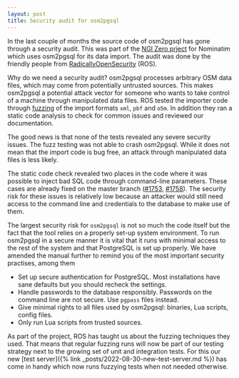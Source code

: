 ```yaml
---
layout: post
title: Security audit for osm2pgsql
---
```


In the last couple of months the source code of osm2pgsql has gone through
a security audit. This was part of the [NGI Zero prject](https://nlnet.nl/project/Nominatim/)
for Nominatim which uses osm2pgsql for its data import. The audit was done
by the friendly people from
[RadicallyOpenSecurity](https://www.radicallyopensecurity.com/) (ROS).

Why do we need a security audit?
osm2pgsql processes arbitrary OSM data files, which may come from potentially
untrusted sources. This makes osm2pgsql a potential attack vector for someone
who wants
to take control of a machine through manipulated data files. ROS tested
the importer code through [fuzzing](https://en.wikipedia.org/wiki/Fuzzing) of the import formats `xml`, `pbf` and `o5m`.
In addition they ran a static code analysis to check for common issues and reviewed
our documentation.

The good news is that none of the tests revealed any severe security issues.
The fuzz testing was not able to crash osm2pgsql. While it does not mean
that the import code is bug free, an attack through manipulated data files
is less likely.

The static code check revealed two places in the code where it was possible
to inject bad SQL code through command-line parameters. These cases are
already fixed on the master branch
([#1753](https://github.com/openstreetmap/osm2pgsql/pull/1753),
[#1758](https://github.com/openstreetmap/osm2pgsql/pull/1758)).
The security risk for these issues is relatively low because an attacker
would still need access to the command line and credentials to the database to make use of them.

The largest security risk for `osm2pgsql` is not so much the code itself
but the fact that the tool relies on a properly set-up system environment.
To run osm2pgsql in a secure manner it is vital that it runs with minimal
access to the rest of the system and that PostgreSQL is set up properly.
We have amended the manual further to remind you
of the most important security practises, among them

* Set up secure authentication for PostgreSQL. Most installations have
  sane defaults but you should recheck the settings.
* Handle passwords to the database responsibly. Passwords on the command
  line are not secure. Use `pgpass` files instead.
* Give minimal rights to all files used by osm2pgsql: binaries, Lua scripts,
  config files.
* Only run Lua scripts from trusted sources.

As part of the project, ROS has taught us about the fuzzing techniques they
used. That means that regular fuzzing runs will now be part of our testing
strategy next to the growing set of unit and integration tests. For this our
new [test server]({% link _posts/2022-08-30-new-test-server.md %}) has come
in handy which now runs fuzzying tests when not needed otherwise.
